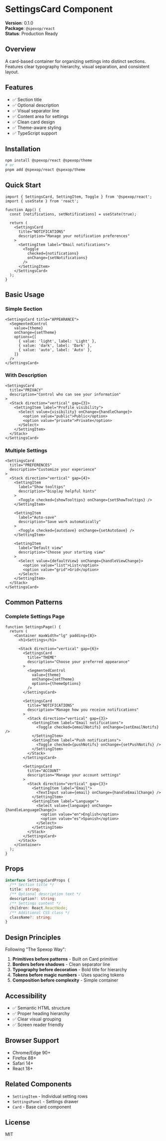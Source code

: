 # SettingsCard Component

**Version**: 0.1.0  
**Package**: `@spexop/react`  
**Status**: Production Ready

## Overview

A card-based container for organizing settings into distinct sections. Features clear typography hierarchy, visual separation, and consistent layout.

## Features

- ✅ Section title
- ✅ Optional description
- ✅ Visual separator line
- ✅ Content area for settings
- ✅ Clean card design
- ✅ Theme-aware styling
- ✅ TypeScript support

## Installation

```bash
npm install @spexop/react @spexop/theme
# or
pnpm add @spexop/react @spexop/theme
```

## Quick Start

```tsx
import { SettingsCard, SettingItem, Toggle } from '@spexop/react';
import { useState } from 'react';

function App() {
  const [notifications, setNotifications] = useState(true);
  
  return (
    <SettingsCard
      title="NOTIFICATIONS"
      description="Manage your notification preferences"
    >
      <SettingItem label="Email notifications">
        <Toggle
          checked={notifications}
          onChange={setNotifications}
        />
      </SettingItem>
    </SettingsCard>
  );
}
```

## Basic Usage

### Simple Section

```tsx
<SettingsCard title="APPEARANCE">
  <SegmentedControl
    value={theme}
    onChange={setTheme}
    options={[
      { value: 'light', label: 'Light' },
      { value: 'dark', label: 'Dark' },
      { value: 'auto', label: 'Auto' },
    ]}
  />
</SettingsCard>
```

### With Description

```tsx
<SettingsCard
  title="PRIVACY"
  description="Control who can see your information"
>
  <Stack direction="vertical" gap={3}>
    <SettingItem label="Profile visibility">
      <Select value={visibility} onChange={handleChange}>
        <option value="public">Public</option>
        <option value="private">Private</option>
      </Select>
    </SettingItem>
  </Stack>
</SettingsCard>
```

### Multiple Settings

```tsx
<SettingsCard
  title="PREFERENCES"
  description="Customize your experience"
>
  <Stack direction="vertical" gap={4}>
    <SettingItem
      label="Show tooltips"
      description="Display helpful hints"
    >
      <Toggle checked={showTooltips} onChange={setShowTooltips} />
    </SettingItem>
    
    <SettingItem
      label="Auto-save"
      description="Save work automatically"
    >
      <Toggle checked={autoSave} onChange={setAutoSave} />
    </SettingItem>
    
    <SettingItem
      label="Default view"
      description="Choose your starting view"
    >
      <Select value={defaultView} onChange={handleViewChange}>
        <option value="list">List</option>
        <option value="grid">Grid</option>
      </Select>
    </SettingItem>
  </Stack>
</SettingsCard>
```

## Common Patterns

### Complete Settings Page

```tsx
function SettingsPage() {
  return (
    <Container maxWidth="lg" padding={8}>
      <h1>Settings</h1>
      
      <Stack direction="vertical" gap={6}>
        <SettingsCard
          title="THEME"
          description="Choose your preferred appearance"
        >
          <SegmentedControl
            value={theme}
            onChange={setTheme}
            options={themeOptions}
          />
        </SettingsCard>
        
        <SettingsCard
          title="NOTIFICATIONS"
          description="Manage how you receive notifications"
        >
          <Stack direction="vertical" gap={3}>
            <SettingItem label="Email notifications">
              <Toggle checked={emailNotifs} onChange={setEmailNotifs} />
            </SettingItem>
            <SettingItem label="Push notifications">
              <Toggle checked={pushNotifs} onChange={setPushNotifs} />
            </SettingItem>
          </Stack>
        </SettingsCard>
        
        <SettingsCard
          title="ACCOUNT"
          description="Manage your account settings"
        >
          <Stack direction="vertical" gap={3}>
            <SettingItem label="Email">
              <TextInput value={email} onChange={handleEmailChange} />
            </SettingItem>
            <SettingItem label="Language">
              <Select value={language} onChange={handleLanguageChange}>
                <option value="en">English</option>
                <option value="es">Spanish</option>
              </Select>
            </SettingItem>
          </Stack>
        </SettingsCard>
      </Stack>
    </Container>
  );
}
```

## Props

```typescript
interface SettingsCardProps {
  /** Section title */
  title: string;
  /** Optional description text */
  description?: string;
  /** Settings content */
  children: React.ReactNode;
  /** Additional CSS class */
  className?: string;
}
```

## Design Principles

Following "The Spexop Way":

1. **Primitives before patterns** - Built on Card primitive
2. **Borders before shadows** - Clean separator line
3. **Typography before decoration** - Bold title for hierarchy
4. **Tokens before magic numbers** - Uses spacing tokens
5. **Composition before complexity** - Simple container

## Accessibility

- ✅ Semantic HTML structure
- ✅ Proper heading hierarchy
- ✅ Clear visual grouping
- ✅ Screen reader friendly

## Browser Support

- Chrome/Edge 90+
- Firefox 88+
- Safari 14+
- React 18+

## Related Components

- `SettingItem` - Individual setting rows
- `SettingsPanel` - Settings drawer
- `Card` - Base card component

## License

MIT
